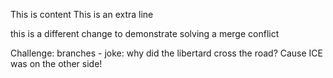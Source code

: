 This is content
This is an extra line

this is a different change to demonstrate solving a merge conflict

Challenge: branches - joke: why did the libertard cross the road?  Cause ICE was on the other side!